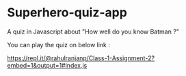# Superhero-quiz-app
A quiz in Javascript about "How well do you know Batman ?"

You can play the quiz on below link :

https://repl.it/@rahulranjanp/Class-1-Assignment-2?embed=1&output=1#index.js

